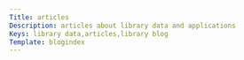 ```yaml
---
Title: articles
Description: articles about library data and applications
Keys: library data,articles,library blog
Template: blogindex
---
```

